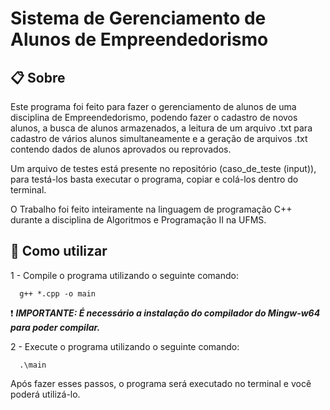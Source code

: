 # Sistema de Gerenciamento de Alunos de Empreendedorismo

## 📋 Sobre

Este programa foi feito para fazer o gerenciamento de alunos de uma disciplina de Empreendedorismo, podendo fazer o cadastro de novos alunos, a busca de alunos armazenados, a leitura de um arquivo .txt para cadastro de vários alunos simultaneamente e a geração de arquivos .txt contendo dados de alunos aprovados ou reprovados.

Um arquivo de testes está presente no repositório (caso_de_teste (input)), para testá-los basta executar o programa, copiar e colá-los dentro do terminal.

O Trabalho foi feito inteiramente na linguagem de programação C++ durante a disciplina de Algoritmos e Programação II na UFMS.

## 💾 Como utilizar 

1 - Compile o programa utilizando o seguinte comando:

```
  g++ *.cpp -o main
```

:exclamation: **_IMPORTANTE: É necessário a instalação do compilador do Mingw-w64 para poder compilar._**

2 - Execute o programa utilizando o seguinte comando:

```
  .\main
```

Após fazer esses passos, o programa será executado no terminal e você poderá utilizá-lo.
